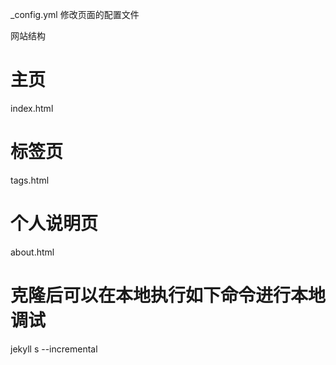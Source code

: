 _config.yml 修改页面的配置文件

网站结构
# 主页
index.html
# 标签页
tags.html
# 个人说明页
about.html
# 克隆后可以在本地执行如下命令进行本地调试
jekyll s --incremental

